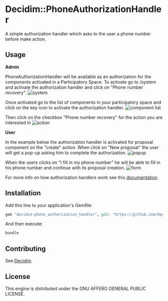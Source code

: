 # Decidim::PhoneAuthorizationHandler

A simple authorization handler which asks to the user a phone number before make action.

## Usage

**Admin**

PhoneAuthorizationHandler will be available as an authorization for the components activated in a Participatory Space.
To activate go to /system and activate the authorization handler and click on "Phone number recovery".
![system](https://i.imgur.com/LJZS49B.png)

Once activated go to the list of components in your participatory space and click on the key icon to activate the authorization handler.
![component list](https://i.imgur.com/dhfCle6.png)

Then click on the checkbox "Phone number recovery" for the action you are interested in
![action](https://i.imgur.com/q1xasWy.png)

**User**

In the example below the authorization handler is activated for proposal component on the "create" action. When click on "New proposal" the user will get a pop-up asking him to complete the authorization. 
![popup](https://i.imgur.com/jvU7RDc.png)

When the users clicks on "I fill in my phone number"  he will be able to fill in his phone number and continue with its proposal creation.
![form](https://i.imgur.com/KFrHdCA.png)

For more info on how authorization handlers work see this [documentation](https://github.com/decidim/decidim/blob/master/decidim-verifications/README.md).

## Installation

Add this line to your application's Gemfile:

```ruby
gem "decidim-phone_authorization_handler", git: "https://github.com/OpenSourcePolitics/decidim-module_phone_authorization_handler.git"
```

And then execute:

```bash
bundle
```

## Contributing

See [Decidim](https://github.com/decidim/decidim).

## License

This engine is distributed under the GNU AFFERO GENERAL PUBLIC LICENSE.
